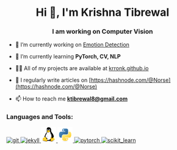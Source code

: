 <h1 align="center">Hi 👋, I'm Krishna Tibrewal</h1>
<h3 align="center">I am working on Computer Vision</h3>

- 🔭 I’m currently working on [Emotion Detection](https://share.streamlit.io/krronk/emonet2/main/app.py)

- 🌱 I’m currently learning **PyTorch, CV, NLP**

- 👨‍💻 All of my projects are available at [krronk.github.io](krronk.github.io)

- 📝 I regularly write articles on [https://hashnode.com/@Norse](https://hashnode.com/@Norse)

- 📫 How to reach me **ktibrewal8@gmail.com**


<h3 align="left">Languages and Tools:</h3>
<p align="left"> <a href="https://git-scm.com/" target="_blank"> <img src="https://www.vectorlogo.zone/logos/git-scm/git-scm-icon.svg" alt="git" width="40" height="40"/> </a> <a href="https://jekyllrb.com/" target="_blank"> <img src="https://www.vectorlogo.zone/logos/jekyllrb/jekyllrb-icon.svg" alt="jekyll" width="40" height="40"/> </a> <a href="https://www.linux.org/" target="_blank"> <img src="https://raw.githubusercontent.com/devicons/devicon/master/icons/linux/linux-original.svg" alt="linux" width="40" height="40"/> </a> <a href="https://www.python.org" target="_blank"> <img src="https://raw.githubusercontent.com/devicons/devicon/master/icons/python/python-original.svg" alt="python" width="40" height="40"/> </a> <a href="https://pytorch.org/" target="_blank"> <img src="https://www.vectorlogo.zone/logos/pytorch/pytorch-icon.svg" alt="pytorch" width="40" height="40"/> </a> <a href="https://scikit-learn.org/" target="_blank"> <img src="https://upload.wikimedia.org/wikipedia/commons/0/05/Scikit_learn_logo_small.svg" alt="scikit_learn" width="40" height="40"/> </a> </p>

